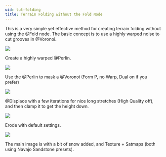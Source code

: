```yaml
---
uid: tut-folding
title: Terrain Folding without the Fold Node
---
```


This is a very simple yet effective method for creating terrain folding without using the @Fold node. The basic concept is to use a highly warped noise to cut grooves in @Voronoi.

![](/images/tut/Fold-1.webp)

Create a highly warped @Perlin.

![](/images/tut/Fold-2.webp)

Use the @Perlin to mask a @Voronoi (Form P, no Warp, Dual on if you prefer)

![](/images/tut/Fold-3.webp)

@Displace with a few iterations for nice long stretches (High Quality off), and then clamp it to get the height down.

![](/images/tut/Fold-4.webp)

Erode with default settings.

![](/images/tut/Fold-5.webp)

The main image is with a bit of snow added, and Texture + Satmaps (both using Navajo Sandstone presets).